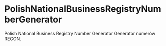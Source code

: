 # PolishNationalBusinessRegistryNumberGenerator

Polish National Business Registry Number Generator
Generator numerów REGON.
